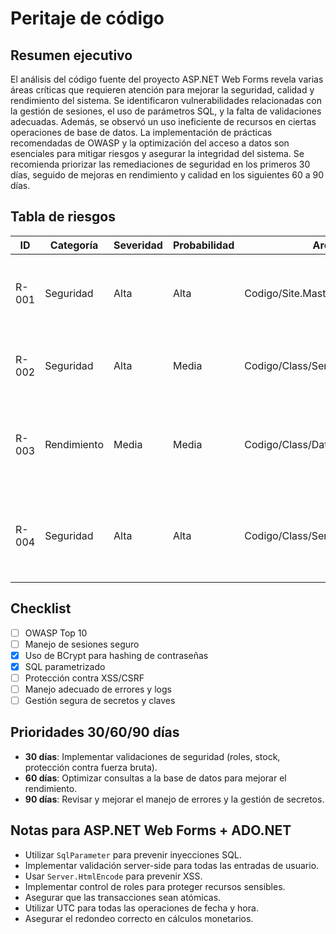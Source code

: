 # Peritaje de código

## Resumen ejecutivo
El análisis del código fuente del proyecto ASP.NET Web Forms revela varias áreas críticas que requieren atención para mejorar la seguridad, calidad y rendimiento del sistema. Se identificaron vulnerabilidades relacionadas con la gestión de sesiones, el uso de parámetros SQL, y la falta de validaciones adecuadas. Además, se observó un uso ineficiente de recursos en ciertas operaciones de base de datos. La implementación de prácticas recomendadas de OWASP y la optimización del acceso a datos son esenciales para mitigar riesgos y asegurar la integridad del sistema. Se recomienda priorizar las remediaciones de seguridad en los primeros 30 días, seguido de mejoras en rendimiento y calidad en los siguientes 60 a 90 días.

## Tabla de riesgos

| ID     | Categoría   | Severidad | Probabilidad | Archivo:Línea                  | Evidencia                                                                 | Impacto                                                                 | Remediación                                                                 | Parche mínimo                                                                 |
|--------|-------------|-----------|--------------|--------------------------------|---------------------------------------------------------------------------|------------------------------------------------------------------------|----------------------------------------------------------------------------|--------------------------------------------------------------------------------|
| R-001  | Seguridad   | Alta      | Alta         | Codigo/Site.Master.cs:13       | Uso de sesiones sin validación de roles adecuada                          | Acceso no autorizado a funcionalidades administrativas                   | Implementar validación de roles antes de mostrar contenido sensible        | `if (Session["uid"] != null && Session["role"] != null && Session["role"].ToString() == "Admin") { pnlAdmin.Visible = true; } else { pnlAdmin.Visible = false; }` |
| R-002  | Seguridad   | Alta      | Media        | Codigo/Class/Services/SalesService.cs:14 | Cálculo de totales sin validación de stock disponible                     | Posibilidad de ventas con stock insuficiente                             | Validar stock antes de procesar la venta                                    | `if (ProductData.GetById(i.productId).Stock < i.qty) { throw new InvalidOperationException("Stock insuficiente"); }` |
| R-003  | Rendimiento | Media     | Media        | Codigo/Class/Data/ProductData.cs:53 | Uso de múltiples consultas para obtener productos                         | Incremento en el tiempo de respuesta debido a múltiples accesos a la DB  | Optimizar consultas para reducir el número de accesos a la base de datos    | `var products = ProductData.GetByIds(items.Select(i => i.productId));` |
| R-004  | Seguridad   | Alta      | Alta         | Codigo/Class/Services/AuthServices.cs:12 | Falta de protección contra ataques de fuerza bruta en el login            | Compromiso de cuentas de usuario                                        | Implementar bloqueo de cuenta tras múltiples intentos fallidos             | `if (failedAttempts >= 5) { throw new InvalidOperationException("Cuenta bloqueada temporalmente"); }` |

## Checklist

- [ ] OWASP Top 10
- [ ] Manejo de sesiones seguro
- [x] Uso de BCrypt para hashing de contraseñas
- [x] SQL parametrizado
- [ ] Protección contra XSS/CSRF
- [ ] Manejo adecuado de errores y logs
- [ ] Gestión segura de secretos y claves

## Prioridades 30/60/90 días

- **30 días**: Implementar validaciones de seguridad (roles, stock, protección contra fuerza bruta).
- **60 días**: Optimizar consultas a la base de datos para mejorar el rendimiento.
- **90 días**: Revisar y mejorar el manejo de errores y la gestión de secretos.

## Notas para ASP.NET Web Forms + ADO.NET

- Utilizar `SqlParameter` para prevenir inyecciones SQL.
- Implementar validación server-side para todas las entradas de usuario.
- Usar `Server.HtmlEncode` para prevenir XSS.
- Implementar control de roles para proteger recursos sensibles.
- Asegurar que las transacciones sean atómicas.
- Utilizar UTC para todas las operaciones de fecha y hora.
- Asegurar el redondeo correcto en cálculos monetarios.